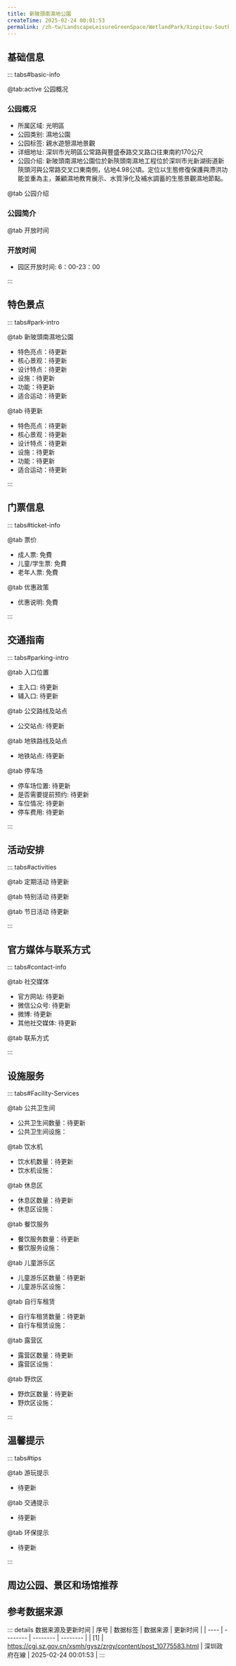 ```yaml
---
title: 新陂頭南濕地公園
createTime: 2025-02-24 00:01:53
permalink: /zh-tw/LandscapeLeisureGreenSpace/WetlandPark/Xinpitou-South-Wetland-Park/
---
```



<script setup>
import ImageSwiper from '/.vuepress/theme/components/ImageSwiper.vue'
// 轮播图数据
const swiperItems = [
    {
                link: 'https://cgj.sz.gov.cn/img/4/4006/4006108/10775583.png',
                title: '新陂頭南濕地公園',
                description: '',
                author: '深圳政府在線',
                date: '2025/02/25'
                },
  {
                link: 'https://cgj.sz.gov.cn/img/4/4006/4006108/10775583.png',
                title: '新陂頭南濕地公園',
                description: '',
                author: '深圳政府在線',
                date: '2025/02/25'
                }
]
// 配置项
const swiperConfig = {
  height: 500,
  showInfo: true
}
</script>
<!-- 轮播图组件 -->
<ImageSwiper :items="swiperItems" :config="swiperConfig" />



## 基础信息

::: tabs#basic-info

@tab:active 公园概况
### 公园概况
- 所属区域: 光明區
- 公园类别: 濕地公園
- 公园标签: 親水遊憩濕地景觀
- 详细地址: 深圳市光明區公常路與豐盛泰路交叉路口往東南約170公尺
- 公园介绍: 新陂頭南濕地公園位於新陝頭南濕地工程位於深圳市光新湖街道新陝頭河與公常路交叉口東南側，佔地4.98公頃。定位以生態修復保護與滯洪功能並重為主，兼顧濕地教育展示、水質淨化及補水調蓄的生態景觀濕地節點。

@tab 公园介绍
### 公园简介
@tab 开放时间
### 开放时间
- 园区开放时间: 6：00-23：00

:::

## 特色景点

::: tabs#park-intro

@tab 新陂頭南濕地公園
<ImageCard
image="https://cgj.sz.gov.cn/images/index20230710_1.png"
    title="新陂頭南濕地公園"
    description="園林景觀節點共有3個，分別為科普廣場、濱水太極棧道、林蔭棧道；植物品種共有62種，其中水生植物11種，喬灌木類28種，地被類23種；水生植物有美人蕉、梭魚草、再力花、香蒲等，喬木類有小鎧草、美麗、木銜、木銜、蘇蘭粉、銜草葉、花草葉、草葉有果蘭、草葉、草葉有果蘭、草葉有果仁葉銜、蘇蘭術、石葉枝黃蟬、大葉油草等。"
    date=""
    author="深圳政府在線"
/>


- 特色亮点：待更新
- 核心景观：待更新
- 设计特点：待更新
- 设施：待更新
- 功能：待更新
- 适合运动：待更新

@tab 待更新
<ImageCard
image="https://cgj.sz.gov.cn/images/index20230710_1.png"
    title="新陂頭南濕地公園"
    description="園林景觀節點共有3個，分別為科普廣場、濱水太極棧道、林蔭棧道；植物品種共有62種，其中水生植物11種，喬灌木類28種，地被類23種；水生植物有美人蕉、梭魚草、再力花、香蒲等，喬木類有小鎧草、美麗、木銜、木銜、蘇蘭粉、銜草葉、花草葉、草葉有果蘭、草葉、草葉有果蘭、草葉有果仁葉銜、蘇蘭術、石葉枝黃蟬、大葉油草等。"
    date=""
    author="深圳政府在線"
/>


- 特色亮点：待更新
- 核心景观：待更新
- 设计特点：待更新
- 设施：待更新
- 功能：待更新
- 适合运动：待更新

:::

## 门票信息

::: tabs#ticket-info

@tab 票价
- 成人票: 免費
- 儿童/学生票: 免費
- 老年人票: 免費

@tab 优惠政策
- 优惠说明: 免費

:::

## 交通指南

::: tabs#parking-intro

@tab 入口位置
- 主入口: 待更新
- 辅入口: 待更新

@tab 公交路线及站点
- 公交站点: 待更新

@tab 地铁路线及站点
- 地铁站点: 待更新

@tab 停车场
- 停车场位置: 待更新
- 是否需要提前预约: 待更新
- 车位情况: 待更新
- 停车费用: 待更新

:::

## 活动安排

::: tabs#activities

@tab 定期活动
待更新

@tab 特别活动
待更新

@tab 节日活动
待更新

:::

## 官方媒体与联系方式

::: tabs#contact-info

@tab 社交媒体
- 官方网站: 待更新
- 微信公众号: 待更新
- 微博: 待更新
- 其他社交媒体: 待更新

@tab 联系方式

:::

## 设施服务

::: tabs#Facility-Services

@tab 公共卫生间
- 公共卫生间数量：待更新
- 公共卫生间设施：

@tab 饮水机
- 饮水机数量：待更新
- 饮水机设施：

@tab 休息区
- 休息区数量：待更新
- 休息区设施：

@tab 餐饮服务
- 餐饮服务数量：待更新
- 餐饮服务设施：

@tab 儿童游乐区
- 儿童游乐区数量：待更新
- 儿童游乐区设施：

@tab 自行车租赁
- 自行车租赁数量：待更新
- 自行车租赁设施：

@tab 露营区
- 露营区数量：待更新
- 露营区设施：

@tab 野炊区
- 野炊区数量：待更新
- 野炊区设施：

:::

## 温馨提示

::: tabs#tips

@tab 游玩提示
- 待更新

@tab 交通提示
- 待更新

@tab 环保提示
- 待更新

:::

## 周边公园、景区和场馆推荐

<CardGrid>
  <ImageCard
        image="https://cgj.sz.gov.cn/img/4/4006/4006109/10775584.jpg"
        title="大雁山森林公園"
        description="大雁山森林公園位於光明區南部，總面積為1.61平方公里。公園於2020年3月正式開放，東臨觀瀾，南抵石岩，依託於良好的生態背景以及靠近社區的優越區位優勢，為市民"
        href="zh-tw/LandscapeLeisureGreenSpace/ForestPark/Dayan Mountain Forest Park"
        author="深圳政府在線"
        date="2025/01/02"
      />
      <ImageCard
        image="https://cgj.sz.gov.cn/img/4/4006/4006109/10775584.jpg"
        title="大雁山森林公園"
        description="大雁山森林公園位於光明區南部，總面積為1.61平方公里。公園於2020年3月正式開放，東臨觀瀾，南抵石岩，依託於良好的生態背景以及靠近社區的優越區位優勢，為市民"
        href="zh-tw/LandscapeLeisureGreenSpace/ForestPark/Dayan Mountain Forest Park"
        author="深圳政府在線"
        date="2025/01/02"
      />
    </CardGrid>


## 参考数据来源

::: details 数据来源及更新时间
| 序号 | 数据标签 | 数据来源 | 更新时间 |
| ---- | -------- | -------- | -------- |
| [1] | https://cgj.sz.gov.cn/xsmh/gysz/zrgy/content/post_10775583.html | 深圳政府在線 | 2025-02-24 00:01:53 |
:::

